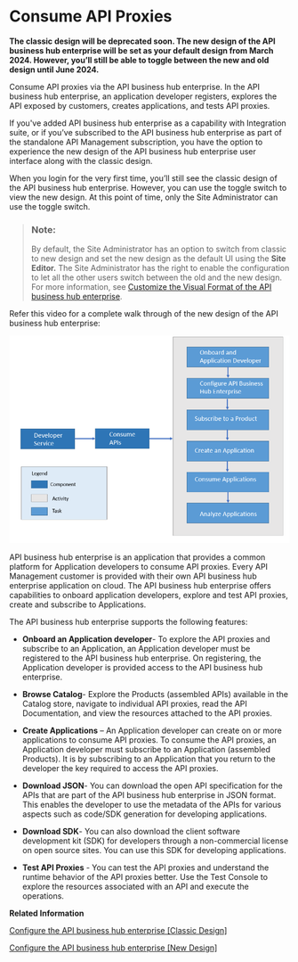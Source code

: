 <!-- loioea561e424f6e44aa985fceedf7fabee7 -->

# Consume API Proxies

**The classic design will be deprecated soon. The new design of the API business hub enterprise will be set as your default design from March 2024. However, you’ll still be able to toggle between the new and old design until June 2024.** 

Consume API proxies via the API business hub enterprise. In the API business hub enterprise, an application developer registers, explores the API exposed by customers, creates applications, and tests API proxies.

If you've added API business hub enterprise as a capability with Integration suite, or if you’ve subscribed to the API business hub enterprise as part of the standalone API Management subscription, you have the option to experience the new design of the API business hub enterprise user interface along with the classic design.

When you login for the very first time, you’ll still see the classic design of the API business hub enterprise. However, you can use the toggle switch to view the new design. At this point of time, only the Site Administrator can use the toggle switch.

> ### Note:  
> By default, the Site Administrator has an option to switch from classic to new design and set the new design as the default UI using the **Site Editor.** The Site Administrator has the right to enable the configuration to let all the other users switch between the old and the new design. For more information, see [Customize the Visual Format of the API business hub enterprise](customize-the-visual-format-of-the-api-business-hub-enterprise-2eacd52.md).

Refer this video for a complete walk through of the new design of the API business hub enterprise:



![](images/ABHE_Block_509b298.png)

API business hub enterprise is an application that provides a common platform for Application developers to consume API proxies. Every API Management customer is provided with their own API business hub enterprise application on cloud. The API business hub enterprise offers capabilities to onboard application developers, explore and test API proxies, create and subscribe to Applications.

The API business hub enterprise supports the following features:

-   **Onboard an Application developer**- To explore the API proxies and subscribe to an Application, an Application developer must be registered to the API business hub enterprise. On registering, the Application developer is provided access to the API business hub enterprise.
-   **Browse Catalog**- Explore the Products \(assembled APIs\) available in the Catalog store, navigate to individual API proxies, read the API Documentation, and view the resources attached to the API proxies.
-   **Create Applications** – An Application developer can create on or more applications to consume API proxies. To consume the API proxies, an Application developer must subscribe to an Application \(assembled Products\). It is by subscribing to an Application that you return to the developer the key required to access the API proxies.
-   **Download JSON**- You can download the open API specification for the APIs that are part of the API business hub enterprise in JSON format. This enables the developer to use the metadata of the APIs for various aspects such as code/SDK generation for developing applications.

-   **Download SDK**- You can also download the client software development kit \(SDK\) for developers through a non-commercial license on open source sites. You can use this SDK for developing applications.

-   **Test API Proxies** - You can test the API proxies and understand the runtime behavior of the API proxies better. Use the Test Console to explore the resources associated with an API and execute the operations.

**Related Information**  


[Configure the API business hub enterprise \[Classic Design\]](configure-the-api-business-hub-enterprise-classic-design-7b71b16.md "You can configure the API business hub enterprise to personalize it for your organization.")

[Configure the API business hub enterprise \[New Design\]](configure-the-api-business-hub-enterprise-new-design-54b4607.md "You can configure the API business hub enterprise to personalize it for your organization.")

